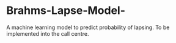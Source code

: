 # Brahms-Lapse-Model-
 A machine learning model to predict probability of lapsing. To be implemented into the call centre.
